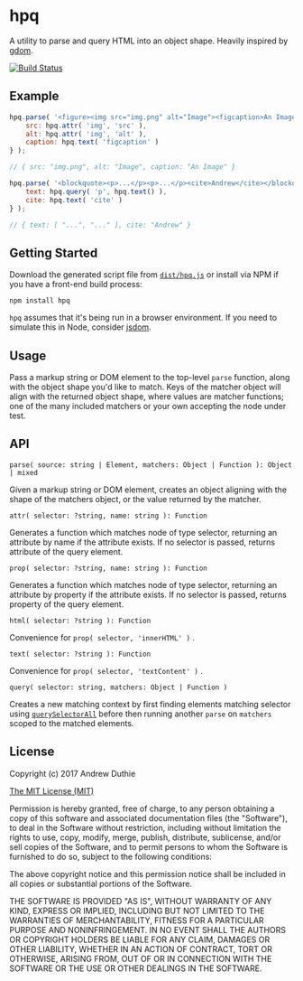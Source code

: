 # hpq

A utility to parse and query HTML into an object shape. Heavily inspired by [gdom](https://github.com/syrusakbary/gdom).

[![Build Status](https://travis-ci.org/aduth/hpq.svg?branch=master)](https://travis-ci.org/aduth/hpq)

## Example

```js
hpq.parse( '<figure><img src="img.png" alt="Image"><figcaption>An Image</figcaption></figure>', {
	src: hpq.attr( 'img', 'src' ),
	alt: hpq.attr( 'img', 'alt' ),
	caption: hpq.text( 'figcaption' )
} );

// { src: "img.png", alt: "Image", caption: "An Image" }

hpq.parse( '<blockquote><p>...</p><p>...</p><cite>Andrew</cite></blockquote>', {
	text: hpq.query( 'p', hpq.text() ),
	cite: hpq.text( 'cite' )
} );

// { text: [ "...", "..." ], cite: "Andrew" }
```

## Getting Started

Download the generated script file from [`dist/hpq.js`](https://raw.githubusercontent.com/aduth/hpq/master/dist/hpq.js) or install via NPM if you have a front-end build process:

```
npm install hpq
```

`hpq` assumes that it's being run in a browser environment. If you need to simulate this in Node, consider [jsdom](https://www.npmjs.com/package/jsdom).

## Usage

Pass a markup string or DOM element to the top-level `parse` function, along with the object shape you'd like to match. Keys of the matcher object will align with the returned object shape, where values are matcher functions; one of the many included matchers or your own accepting the node under test.

## API

`parse( source: string | Element, matchers: Object | Function ): Object | mixed`

Given a markup string or DOM element, creates an object aligning with the shape of the matchers object, or the value returned by the matcher.

`attr( selector: ?string, name: string ): Function`

Generates a function which matches node of type selector, returning an attribute by name if the attribute exists. If no selector is passed, returns attribute of the query element.

`prop( selector: ?string, name: string ): Function`

Generates a function which matches node of type selector, returning an attribute by property if the attribute exists. If no selector is passed, returns property of the query element.

`html( selector: ?string ): Function`

Convenience for `prop( selector, 'innerHTML' )` .

`text( selector: ?string ): Function`

Convenience for `prop( selector, 'textContent' )` .

`query( selector: string, matchers: Object | Function )`

Creates a new matching context by first finding elements matching selector using [`querySelectorAll`](https://developer.mozilla.org/en-US/docs/Web/API/Document/querySelectorAll) before then running another `parse` on `matchers` scoped to the matched elements.

## License

Copyright (c) 2017 Andrew Duthie

[The MIT License (MIT)](https://opensource.org/licenses/MIT)

Permission is hereby granted, free of charge, to any person obtaining a copy of this software and associated documentation files (the "Software"), to deal in the Software without restriction, including without limitation the rights to use, copy, modify, merge, publish, distribute, sublicense, and/or sell copies of the Software, and to permit persons to whom the Software is furnished to do so, subject to the following conditions:

The above copyright notice and this permission notice shall be included in all copies or substantial portions of the Software.

THE SOFTWARE IS PROVIDED "AS IS", WITHOUT WARRANTY OF ANY KIND, EXPRESS OR IMPLIED, INCLUDING BUT NOT LIMITED TO THE WARRANTIES OF MERCHANTABILITY, FITNESS FOR A PARTICULAR PURPOSE AND NONINFRINGEMENT. IN NO EVENT SHALL THE AUTHORS OR COPYRIGHT HOLDERS BE LIABLE FOR ANY CLAIM, DAMAGES OR OTHER LIABILITY, WHETHER IN AN ACTION OF CONTRACT, TORT OR OTHERWISE, ARISING FROM, OUT OF OR IN CONNECTION WITH THE SOFTWARE OR THE USE OR OTHER DEALINGS IN THE SOFTWARE.
